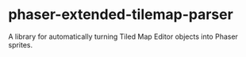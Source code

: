 # phaser-extended-tilemap-parser
A library for automatically turning Tiled Map Editor objects into Phaser sprites.
